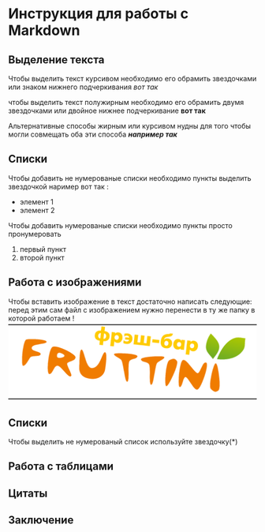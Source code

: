 # Инструкция для работы с Markdown

## Выделение текста

Чтобы выделить текст курсивом необходимо его обрамить звездочками или знаком нижнего подчеркивания _вот так_

чтобы выделить текст полужирным необходимо его обрамить двумя звездочками или двойное нижнее подчеркивание __вот так__

Альтернативные способы жирным или курсивом нудны для того чтобы могли совмещать оба эти способа *__например так__* 

## Списки

Чтобы добавить не нумерованые списки необходимо пункты выделить звездочкой наример вот так :
* элемент 1 
* элемент 2 

Чтобы добавить нумерованые списки необходимо пункты просто пронумеровать 
1. первый пункт 
2. второй пункт

## Работа с изображениями

Чтобы вставить изображение в текст достаточно написать следующие: перед этим сам файл с изображением нужно перенести в ту же папку в которой работаем !
![Фрутини](IMG_4453.png)

## Списки

Чтобы выделить не нумерованый список используйте звездочку(*)
## Работа с таблицами

## Цитаты

## Заключение